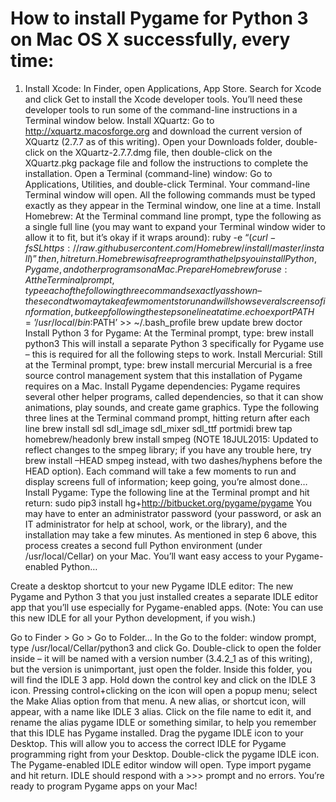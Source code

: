 # How to install Pygame for Python 3 on Mac OS X successfully, every time:
1. Install Xcode: In Finder, open Applications, App Store. Search for Xcode and click Get to install the Xcode developer tools. You’ll need these developer tools to run some of the command-line instructions in a Terminal window below.
Install XQuartz: Go to http://xquartz.macosforge.org and download the current version of XQuartz (2.7.7 as of this writing). Open your Downloads folder, double-click on the XQuartz-2.7.7.dmg file, then double-click on the XQuartz.pkg package file and follow the instructions to complete the installation.
Open a Terminal (command-line) window: Go to Applications, Utilities, and double-click Terminal. Your command-line Terminal window will open. All the following commands must be typed exactly as they appear in the Terminal window, one line at a time.
Install Homebrew: At the Terminal command line prompt, type the following as a single full line (you may want to expand your Terminal window wider to allow it to fit, but it’s okay if it wraps around):
ruby -e “$(curl -fsSL https://raw.githubusercontent.com/Homebrew/install/master/install)”
then, hit return. Homebrew is a free program that helps you install Python, Pygame, and other programs on a Mac.
Prepare Homebrew for use: At the Terminal prompt, type each of the following three commands exactly as shown – the second two may take a few moments to run and will show several screens of information, but keep following the steps one line at a time.
echo export PATH=’/usr/local/bin:$PATH’ >> ~/.bash_profile
brew update
brew doctor
Install Python 3 for Pygame: At the Terminal prompt, type:
brew install python3
This will install a separate Python 3 specifically for Pygame use – this is required for all the following steps to work.
Install Mercurial: Still at the Terminal prompt, type:
brew install mercurial
Mercurial is a free source control management system that this installation of Pygame requires on a Mac.
Install Pygame dependencies: Pygame requires several other helper programs, called dependencies, so that it can show animations, play sounds, and create game graphics. Type the following three lines at the Terminal command prompt, hitting return after each line
brew install sdl sdl_image sdl_mixer sdl_ttf portmidi
brew tap homebrew/headonly
brew install smpeg
(NOTE 18JUL2015: Updated to reflect changes to the smpeg library; if you have any trouble here, try brew install –HEAD smpeg instead, with two dashes/hyphens before the HEAD option).
Each command will take a few moments to run and display screens full of information; keep going, you’re almost done…
Install Pygame: Type the following line at the Terminal prompt and hit return:
sudo pip3 install hg+http://bitbucket.org/pygame/pygame
You may have to enter an administrator password (your password, or ask an IT administrator for help at school, work, or the library), and the installation may take a few minutes.
As mentioned in step 6 above, this process creates a second full Python environment (under /usr/local/Cellar) on your Mac. You’ll want easy access to your Pygame-enabled Python…

Create a desktop shortcut to your new Pygame IDLE editor:
The new Pygame and Python 3 that you just installed creates a separate IDLE editor app that you’ll use especially for Pygame-enabled apps. (Note: You can use this new IDLE for all your Python development, if you wish.)

Go to Finder > Go > Go to Folder…
In the Go to the folder: window prompt, type /usr/local/Cellar/python3 and click Go.
Double-click to open the folder inside – it will be named with a version number (3.4.2_1 as of this writing), but the version is unimportant, just open the folder.
Inside this folder, you will find the IDLE 3 app. Hold down the control key and click on the IDLE 3 icon. Pressing control+clicking on the icon will open a popup menu; select the Make Alias option from that menu.
A new alias, or shortcut icon, will appear, with a name like IDLE 3 alias. Click on the file name to edit it, and rename the alias pygame IDLE or something similar, to help you remember that this IDLE has Pygame installed.
Drag the pygame IDLE icon to your Desktop. This will allow you to access the correct IDLE for Pygame programming right from your Desktop.
Double-click the pygame IDLE icon. The Pygame-enabled IDLE editor window will open. Type import pygame and hit return. IDLE should respond with a >>> prompt and no errors.
You’re ready to program Pygame apps on your Mac!
